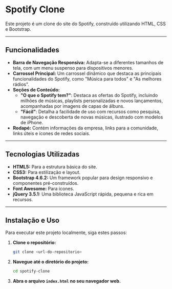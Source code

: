 # Spotify Clone

Este projeto é um clone do site do Spotify, construído utilizando HTML, CSS e Bootstrap.

---

## Funcionalidades

* **Barra de Navegação Responsiva:** Adapta-se a diferentes tamanhos de tela, com um menu suspenso para dispositivos menores.
* **Carrossel Principal:** Um carrossel dinâmico que destaca as principais funcionalidades do Spotify, como "Música para todos" e "As melhores rádios".
* **Seções de Conteúdo:**
    * **"O que o Spotify tem?"**: Destaca as ofertas do Spotify, incluindo milhões de músicas, playlists personalizadas e novos lançamentos, acompanhadas por imagens de capas de álbuns.
    * **"Fácil"**: Detalha a facilidade de uso com recursos como pesquisa, navegação e descoberta de novas músicas, ilustrado com modelos de iPhone.
* **Rodapé:** Contém informações da empresa, links para a comunidade, links úteis e ícones de redes sociais.

---

## Tecnologias Utilizadas

* **HTML5:** Para a estrutura básica do site.
* **CSS3:** Para estilização e layout.
* **Bootstrap 4.6.2:** Um framework popular para design responsivo e componentes pré-construídos.
* **Font Awesome:** Para ícones.
* **jQuery 3.5.1:** Uma biblioteca JavaScript rápida, pequena e rica em recursos.

---

## Instalação e Uso

Para executar este projeto localmente, siga estes passos:

1.  **Clone o repositório:**
    ```bash
    git clone <url-do-repositorio>
    ```
2.  **Navegue até o diretório do projeto:**
    ```bash
    cd spotify-clone
    ```
3.  **Abra o arquivo `index.html` no seu navegador web.**
